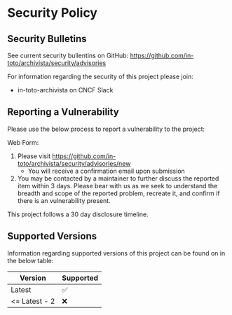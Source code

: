 # Security Policy

## Security Bulletins

See current security bullentins on GitHub: https://github.com/in-toto/archivista/security/advisories

For information regarding the security of this project please join:

* in-toto-archivista on CNCF Slack

## Reporting a Vulnerability

Please use the below process to report a vulnerability to the project:

Web Form:

1. Please visit https://github.com/in-toto/archivista/security/advisories/new
   * You will receive a confirmation email upon submission
1. You may be contacted by a maintainer to further discuss the reported item
   within 3 days. Please bear with us as we seek to understand the breadth
   and scope of the reported problem, recreate it, and confirm if there is an
   vulnerability present.

This project follows a 30 day disclosure timeline.

## Supported Versions

Information regarding supported versions of this project can be found on
in the below table:

| Version | Supported |
| --- | --- |
| Latest | :white_check_mark: |
| <= Latest - 2 | :x: |
